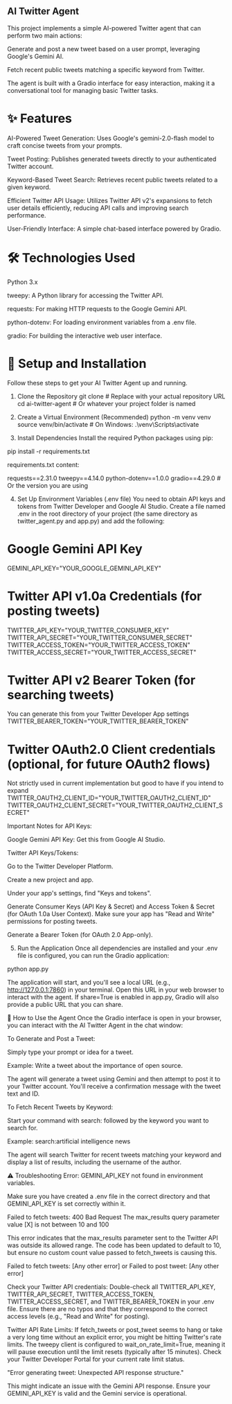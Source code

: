 ## AI Twitter Agent
This project implements a simple AI-powered Twitter agent that can perform two main actions:

Generate and post a new tweet based on a user prompt, leveraging Google's Gemini AI.

Fetch recent public tweets matching a specific keyword from Twitter.

The agent is built with a Gradio interface for easy interaction, making it a conversational tool for managing basic Twitter tasks.

# ✨ Features
AI-Powered Tweet Generation: Uses Google's gemini-2.0-flash model to craft concise tweets from your prompts.

Tweet Posting: Publishes generated tweets directly to your authenticated Twitter account.

Keyword-Based Tweet Search: Retrieves recent public tweets related to a given keyword.

Efficient Twitter API Usage: Utilizes Twitter API v2's expansions to fetch user details efficiently, reducing API calls and improving search performance.

User-Friendly Interface: A simple chat-based interface powered by Gradio.

# 🛠️ Technologies Used
Python 3.x

tweepy: A Python library for accessing the Twitter API.

requests: For making HTTP requests to the Google Gemini API.

python-dotenv: For loading environment variables from a .env file.

gradio: For building the interactive web user interface.

# 🚀 Setup and Installation
Follow these steps to get your AI Twitter Agent up and running.

1. Clone the Repository
git clone <your-repository-url> # Replace with your actual repository URL
cd ai-twitter-agent # Or whatever your project folder is named

2. Create a Virtual Environment (Recommended)
python -m venv venv
source venv/bin/activate # On Windows: .\venv\Scripts\activate

3. Install Dependencies
Install the required Python packages using pip:

pip install -r requirements.txt

requirements.txt content:

requests==2.31.0
tweepy==4.14.0
python-dotenv==1.0.0
gradio==4.29.0 # Or the version you are using

4. Set Up Environment Variables (.env file)
You need to obtain API keys and tokens from Twitter Developer and Google AI Studio. Create a file named .env in the root directory of your project (the same directory as twitter_agent.py and app.py) and add the following:

# Google Gemini API Key
GEMINI_API_KEY="YOUR_GOOGLE_GEMINI_API_KEY"

# Twitter API v1.0a Credentials (for posting tweets)
TWITTER_API_KEY="YOUR_TWITTER_CONSUMER_KEY"
TWITTER_API_SECRET="YOUR_TWITTER_CONSUMER_SECRET"
TWITTER_ACCESS_TOKEN="YOUR_TWITTER_ACCESS_TOKEN"
TWITTER_ACCESS_SECRET="YOUR_TWITTER_ACCESS_SECRET"

# Twitter API v2 Bearer Token (for searching tweets)
You can generate this from your Twitter Developer App settings
TWITTER_BEARER_TOKEN="YOUR_TWITTER_BEARER_TOKEN"

# Twitter OAuth2.0 Client credentials (optional, for future OAuth2 flows)
Not strictly used in current implementation but good to have if you intend to expand
TWITTER_OAUTH2_CLIENT_ID="YOUR_TWITTER_OAUTH2_CLIENT_ID"
TWITTER_OAUTH2_CLIENT_SECRET="YOUR_TWITTER_OAUTH2_CLIENT_SECRET"

Important Notes for API Keys:

Google Gemini API Key: Get this from Google AI Studio.

Twitter API Keys/Tokens:

Go to the Twitter Developer Platform.

Create a new project and app.

Under your app's settings, find "Keys and tokens".

Generate Consumer Keys (API Key & Secret) and Access Token & Secret (for OAuth 1.0a User Context). Make sure your app has "Read and Write" permissions for posting tweets.

Generate a Bearer Token (for OAuth 2.0 App-only).

5. Run the Application
Once all dependencies are installed and your .env file is configured, you can run the Gradio application:

python app.py

The application will start, and you'll see a local URL (e.g., http://127.0.0.1:7860) in your terminal. Open this URL in your web browser to interact with the agent. If share=True is enabled in app.py, Gradio will also provide a public URL that you can share.

📝 How to Use the Agent
Once the Gradio interface is open in your browser, you can interact with the AI Twitter Agent in the chat window:

To Generate and Post a Tweet:

Simply type your prompt or idea for a tweet.

Example: Write a tweet about the importance of open source.

The agent will generate a tweet using Gemini and then attempt to post it to your Twitter account. You'll receive a confirmation message with the tweet text and ID.

To Fetch Recent Tweets by Keyword:

Start your command with search: followed by the keyword you want to search for.

Example: search:artificial intelligence news

The agent will search Twitter for recent tweets matching your keyword and display a list of results, including the username of the author.

⚠️ Troubleshooting
Error: GEMINI_API_KEY not found in environment variables.

Make sure you have created a .env file in the correct directory and that GEMINI_API_KEY is set correctly within it.

Failed to fetch tweets: 400 Bad Request The max_results query parameter value [X] is not between 10 and 100

This error indicates that the max_results parameter sent to the Twitter API was outside its allowed range. The code has been updated to default to 10, but ensure no custom count value passed to fetch_tweets is causing this.

Failed to fetch tweets: [Any other error] or Failed to post tweet: [Any other error]

Check your Twitter API credentials: Double-check all TWITTER_API_KEY, TWITTER_API_SECRET, TWITTER_ACCESS_TOKEN, TWITTER_ACCESS_SECRET, and TWITTER_BEARER_TOKEN in your .env file. Ensure there are no typos and that they correspond to the correct access levels (e.g., "Read and Write" for posting).

Twitter API Rate Limits: If fetch_tweets or post_tweet seems to hang or take a very long time without an explicit error, you might be hitting Twitter's rate limits. The tweepy client is configured to wait_on_rate_limit=True, meaning it will pause execution until the limit resets (typically after 15 minutes). Check your Twitter Developer Portal for your current rate limit status.

"Error generating tweet: Unexpected API response structure."

This might indicate an issue with the Gemini API response. Ensure your GEMINI_API_KEY is valid and the Gemini service is operational.



